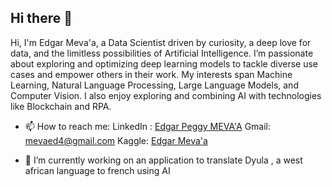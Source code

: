 ## Hi there 👋
Hi, I'm Edgar Meva'a, a Data Scientist driven by curiosity, a deep love for data, and the limitless possibilities of Artificial Intelligence. I’m passionate about exploring and optimizing deep learning models to tackle diverse use cases and empower others in their work. My interests span Machine Learning, Natural Language Processing, Large Language Models, and Computer Vision. I also enjoy exploring and combining AI with technologies like Blockchain and RPA.

- 📫 How to reach me:
    LinkedIn : [Edgar Peggy MEVA'A](https://www.linkedin.com/in/edgar-peggy-meva-a-16a93a267)
    Gmail: mevaed4@gmail.com
    Kaggle: [Edgar Meva'a](https://www.kaggle.com/edgarmeva)
  

- 🔭 I’m currently working on an application to translate Dyula , a west african language to french using AI
  <!--
- 🌱 I’m currently learning machine translation and model deployment techniques to reduce inference time
- 💬 Ask me about ...
)



**Edgar454/Edgar454** is a ✨ _special_ ✨ repository because its `README.md` (this file) appears on your GitHub profile.

Here are some ideas to get you started:

- 🔭 I’m currently working on ...
- 🌱 I’m currently learning ...
- 👯 I’m looking to collaborate on ...
- 🤔 I’m looking for help with ...
- 💬 Ask me about ...
- 📫 How to reach me: ...
- 😄 Pronouns: ...
- ⚡ Fun fact: ...
-->
